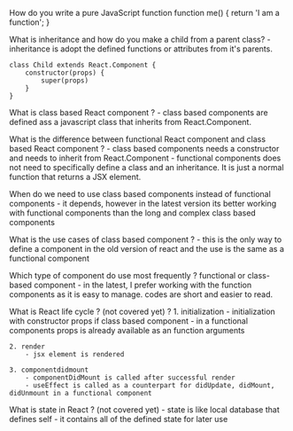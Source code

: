 
How do you write a pure JavaScript function
    function me() {
        return 'I am a function';
    }

What is inheritance and how do you make a child from a parent class?
    - inheritance is adopt the defined functions or attributes from it's parents.

    class Child extends React.Component {
        constructor(props) {
            super(props)
        }
    }

What is class based React component ?
    - class based components are defined ass a javascript class that inherits from React.Component.

What is the difference between functional React component and class based React component ?
    - class based components needs a constructor and needs to inherit from React.Component
    - functional components does not need to specifically define a class and an inheritance. It is just a normal function that returns a JSX element.

When do we need to use class based components instead of functional components
    - it depends, however in the latest version its better working with functional components than the long and complex class based components

What is the use cases of class based component ?
    - this is the only way to define a component in the old version of react and the use is the same as a functional component

Which type of component do use most frequently ? functional or class-based component
    - in the latest, I prefer working with the function components as it is easy to manage. codes are short and easier to read.

What is React life cycle ? (not covered yet) ?
    1. initialization
        - initialization with constructor props if class based component
        - in a functional components props is already available as an function arguments

    2. render
        - jsx element is rendered

    3. componentdidmount
        - componentDidMount is called after successful render
        - useEffect is called as a counterpart for didUpdate, didMount, didUnmount in a functional component

What is state in React ? (not covered yet)
    - state is like local database that defines self
    - it contains all of the defined state for later use